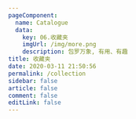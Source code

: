```yaml
---
pageComponent: 
  name: Catalogue
  data: 
    key: 06.收藏夹
    imgUrl: /img/more.png
    description: 包罗万象, 有用、有趣
title: 收藏夹
date: 2020-03-11 21:50:56
permalink: /collection
sidebar: false
article: false
comment: false
editLink: false
---
```

